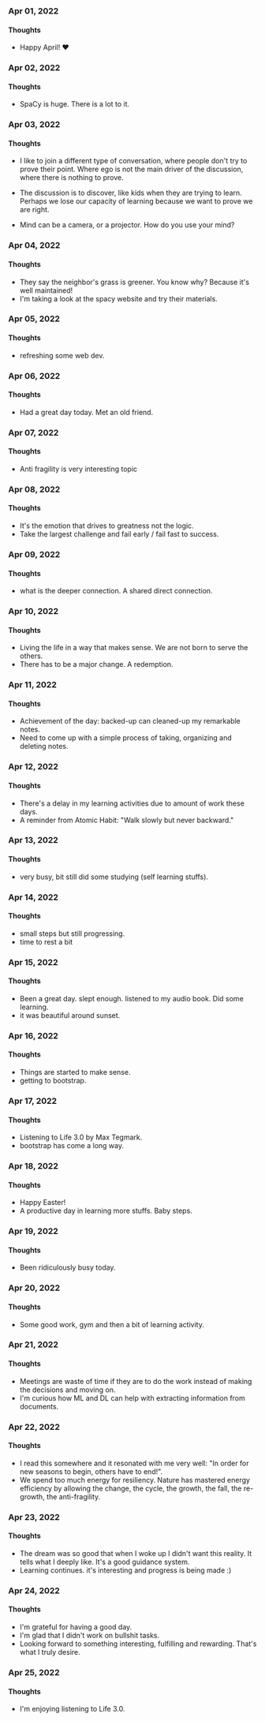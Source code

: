### Apr 01, 2022

#### Thoughts

- Happy April!  ❤



### Apr 02, 2022

#### Thoughts

- SpaCy is huge. There is a lot to it.



### Apr 03, 2022

#### Thoughts

- I like to join a different type of conversation, where people don't try to prove their point. Where ego is not the main driver of the discussion, where there is nothing to prove.

- The discussion is to discover, like kids when they are trying to learn. Perhaps we lose our capacity of learning because we want to prove we are right. 

- Mind can be a camera, or a projector. How do you use your mind?

  

### Apr 04, 2022

#### Thoughts

- They say the neighbor's grass is greener. You know why? Because it's well maintained! 
- I'm taking a look at the spacy website and try their materials.



### Apr 05, 2022

#### Thoughts

- refreshing some web dev.



### Apr 06, 2022

#### Thoughts

- Had a great day today. Met an old friend.



### Apr 07, 2022

#### Thoughts

- Anti fragility is very interesting topic



### Apr 08, 2022

#### Thoughts

- It's the emotion that drives to greatness not the logic.
- Take the largest challenge and fail early / fail fast to success.




### Apr 09, 2022

#### Thoughts

- what is the deeper connection. A shared direct connection.



### Apr 10, 2022

#### Thoughts

- Living the life in a way that makes sense. We are not born to serve the others. 
- There has to be a major change. A redemption.



### Apr 11, 2022

#### Thoughts

- Achievement of the day: backed-up can cleaned-up my remarkable notes.
- Need to come up with a simple process of taking, organizing and deleting notes.



### Apr 12, 2022

#### Thoughts

- There's a delay in my learning activities due to amount of work these days.
- A reminder from Atomic Habit: "Walk slowly but never backward."



### Apr 13, 2022

#### Thoughts

- very busy, bit still did some studying (self learning stuffs).



### Apr 14, 2022

#### Thoughts

- small steps but still progressing.
- time to rest a bit



### Apr 15, 2022

#### Thoughts

- Been a great day. slept enough. listened to my audio book. Did some learning.
- it was beautiful around sunset.




### Apr 16, 2022

#### Thoughts

- Things are started to make sense.
- getting to bootstrap.



### Apr 17, 2022

#### Thoughts

- Listening to Life 3.0 by Max Tegmark. 
- bootstrap has come a long way. 



### Apr 18, 2022

#### Thoughts

- Happy Easter!
- A productive day in learning more stuffs. Baby steps.



### Apr 19, 2022

#### Thoughts

- Been ridiculously busy today. 

### Apr 20, 2022

#### Thoughts

- Some good work, gym and then a bit of learning activity.



### Apr 21, 2022

#### Thoughts

- Meetings are waste of time if they are to do the work instead of making the decisions and moving on.
- I'm curious how ML and DL can help with extracting information from documents.



### Apr 22, 2022

#### Thoughts

- I read this somewhere and it resonated with me very well: "In order for new seasons to begin, others have to end!".
- We spend too much energy for resiliency. Nature has mastered energy efficiency by allowing the change, the cycle, the growth, the fall, the re-growth, the anti-fragility. 



### Apr 23, 2022

#### Thoughts

- The dream was so good that when I woke up I didn't want this reality. It tells what I deeply like. It's a good guidance system.
- Learning continues. it's interesting and progress is being made :)





### Apr 24, 2022

#### Thoughts

- I'm grateful for having a good day. 
- I'm glad that I didn't work on bullshit tasks. 
- Looking forward to something interesting, fulfilling and rewarding. That's what I truly desire.




### Apr 25, 2022

#### Thoughts

- I'm enjoying listening to Life 3.0. 

